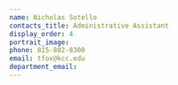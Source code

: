 ```yaml
---
name: Nicholas Sotello
contacts_title: Administrative Assistant
display_order: 4
portrait_image:
phone: 815-802-8300
email: tfox@kcc.edu
department_email:
---
```


